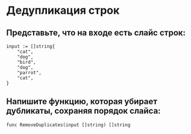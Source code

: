 # Дедупликация строк

## Представьте, что на входе есть слайс строк:
```
input := []string{
    "cat",
    "dog",
    "bird",
    "dog",
    "parrot",
    "cat",
} 
```

## Напишите функцию, которая убирает дубликаты, сохраняя порядок слайса:
```
func RemoveDuplicates(input []string) []string 
```
